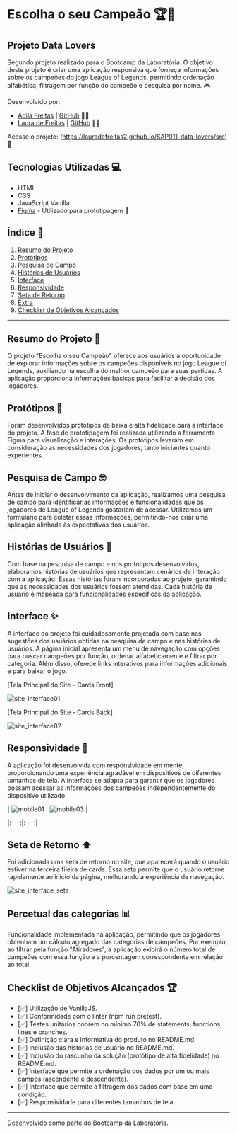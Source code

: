 # Escolha o seu Campeão 🏆👾

## Projeto Data Lovers

Segundo projeto realizado para o Bootcamp da Laboratória. O objetivo deste projeto é criar uma aplicação responsiva que forneça informações sobre os campeões do jogo League of Legends, permitindo ordenação alfabética, filtragem por função do campeão e pesquisa por nome. 🎮

Desenvolvido por:
- [Ádila Freitas](https://www.linkedin.com/in/adilamarcelefreitas/) | [GitHub](https://github.com/adilamarcelefreitas) 👩‍💻
- [Laura de Freitas](https://www.linkedin.com/in/laura-de-freitas-b733a6222/) | [GitHub](https://github.com/lauradefreitas2) 👩‍💻

Acesse o projeto: (https://lauradefreitas2.github.io/SAP011-data-lovers/src) 🚀

## Tecnologias Utilizadas 💻

- HTML
- CSS
- JavaScript Vanilla
- [Figma](https://www.figma.com) - Utilizado para prototipagem 🎨

## Índice 📌

1. [Resumo do Projeto](#resumo-do-projeto)
2. [Protótipos](#protótipos)
3. [Pesquisa de Campo](#pesquisa-de-campo)
4. [Histórias de Usuários](#histórias-de-usuários)
5. [Interface](#interface)
6. [Responsividade](#responsividade)
7. [Seta de Retorno](#seta-de-retorno)
8. [Extra](#extra)
9. [Checklist de Objetivos Alcançados](#checklist-de-objetivos-alcançados) 

---

## Resumo do Projeto 📄

O projeto "Escolha o seu Campeão" oferece aos usuários a oportunidade de explorar informações sobre os campeões disponíveis no jogo League of Legends, auxiliando na escolha do melhor campeão para suas partidas. A aplicação proporciona informações básicas para facilitar a decisão dos jogadores.

## Protótipos 📌

Foram desenvolvidos protótipos de baixa e alta fidelidade para a interface do projeto. A fase de prototipagem foi realizada utilizando a ferramenta Figma para visualização e interações. Os protótipos levaram em consideração as necessidades dos jogadores, tanto iniciantes quanto experientes.

## Pesquisa de Campo 🤓

Antes de iniciar o desenvolvimento da aplicação, realizamos uma pesquisa de campo para identificar as informações e funcionalidades que os jogadores de League of Legends gostariam de acessar. Utilizamos um formulário para coletar essas informações, permitindo-nos criar uma aplicação alinhada às expectativas dos usuários.

## Histórias de Usuários 💬

Com base na pesquisa de campo e nos protótipos desenvolvidos, elaboramos histórias de usuários que representam cenários de interação com a aplicação. Essas histórias foram incorporadas ao projeto, garantindo que as necessidades dos usuários fossem atendidas. Cada história de usuário é mapeada para funcionalidades específicas da aplicação.

## Interface ✨

A interface do projeto foi cuidadosamente projetada com base nas sugestões dos usuários obtidas na pesquisa de campo e nas histórias de usuários. A página inicial apresenta um menu de navegação com opções para buscar campeões por função, ordenar alfabeticamente e filtrar por categoria. Além disso, oferece links interativos para informações adicionais e para baixar o jogo.

[Tela Principal do Site - Cards Front]



![site_interface01](https://github.com/lauradefreitas2/SAP011-data-lovers/assets/137333338/67d4f325-7b74-4a55-957b-78dc42daffa8)



[Tela Principal do Site - Cards Back]



![site_interface02](https://github.com/lauradefreitas2/SAP011-data-lovers/assets/137333338/7a27f388-c4ad-42d8-a422-09059ca3ea7b)


## Responsividade 📱

A aplicação foi desenvolvida com responsividade em mente, proporcionando uma experiência agradável em dispositivos de diferentes tamanhos de tela. A interface se adapta para garantir que os jogadores possam acessar as informações dos campeões independentemente do dispositivo utilizado.


| ![mobile01](https://github.com/lauradefreitas2/SAP011-data-lovers/assets/137333338/ba7fefd6-c988-4417-afa6-37374298a9fd) | ![mobile03](https://github.com/lauradefreitas2/SAP011-data-lovers/assets/137333338/ad8890d1-644a-4285-acc9-efad698f7cb9) |

|:---:|:---:|

## Seta de Retorno ⬆️

Foi adicionada uma seta de retorno no site, que aparecerá quando o usuário estiver na terceira fileira de cards. Essa seta permite que o usuário retorne rapidamente ao início da página, melhorando a experiência de navegação.


![site_interface_seta](https://github.com/lauradefreitas2/SAP011-data-lovers/assets/137333338/cb27988d-6a50-4951-bec3-61e150a61f80)

## Percetual das categorias 📊

Funcionalidade implementada na aplicação, permitindo que os jogadores obtenham um cálculo agregado das categorias de campeões. Por exemplo, ao filtrar pela função "Atiradores", a aplicação exibirá o número total de campeões com essa função e a porcentagem correspondente em relação ao total.

## Checklist de Objetivos Alcançados 🏆

- [✅] Utilização de VanillaJS.
- [✅] Conformidade com o linter (npm run pretest).
- [✅] Testes unitários cobrem no mínimo 70% de statements, functions, lines e branches.
- [✅] Definição clara e informativa do produto no README.md.
- [✅] Inclusão das histórias de usuário no README.md.
- [✅] Inclusão do rascunho da solução (protótipo de alta fidelidade) no README.md.
- [✅] Interface que permite a ordenação dos dados por um ou mais campos (ascendente e descendente).
- [✅] Interface que permite a filtragem dos dados com base em uma condição.
- [✅] Responsividade para diferentes tamanhos de tela.

---

Desenvolvido como parte do Bootcamp da Laboratória.
